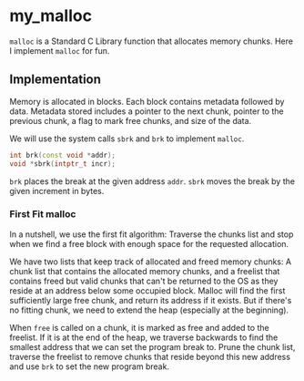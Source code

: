 # my_malloc

`malloc` is a Standard C Library function that allocates memory chunks. Here I implement `malloc` for fun.


## Implementation

Memory is allocated in blocks. Each block contains metadata followed by data. 
Metadata stored includes a pointer to the next chunk, pointer to the previous chunk, a flag to mark free chunks, and size of the data.

We will use the system calls `sbrk` and `brk` to implement `malloc`.
```C++
int brk(const void *addr);
void *sbrk(intptr_t incr);
```
`brk` places the break at the given address `addr`.
`sbrk` moves the break by the given increment in bytes.

### First Fit malloc
In a nutshell, we use the first fit algorithm:  Traverse the chunks list and stop when we find a free block with enough space for the requested allocation.

We have two lists that keep track of allocated and freed memory chunks: A chunk list that contains the allocated memory chunks, and a freelist that contains freed but valid chunks that can't be returned to the OS as they reside at an address below some occupied block. Malloc will find the first sufficiently large free chunk, and return its address if it exists. But if there's no fitting chunk, we need to extend the heap (especially at the beginning).

When `free` is called on a chunk, it is marked as free and added to the freelist. If it is at the end of the heap, we traverse backwards to find the smallest address that we can set the program break to. Prune the chunk list, traverse the freelist to remove chunks that reside beyond this new address and use `brk` to set the new program break.  

